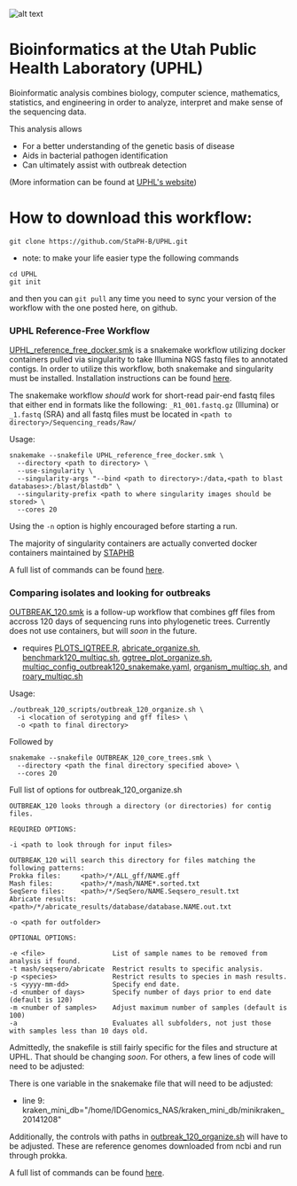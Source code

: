 ![alt text](https://uphl.utah.gov/wp-content/uploads/New-UPHL-Logo.png)

# Bioinformatics at the Utah Public Health Laboratory (UPHL)

Bioinformatic analysis combines biology, computer science, mathematics, statistics, and engineering in order to analyze, interpret and make sense of the sequencing data.

This analysis allows
* For a better understanding of the genetic basis of disease
* Aids in bacterial pathogen identification
* Can ultimately assist with outbreak detection

(More information can be found at [UPHL's website](https://uphl.utah.gov/infectious-diseases/next-generation-sequencing/))

# How to download this workflow:
```
git clone https://github.com/StaPH-B/UPHL.git
```
* note: to make your life easier type the following commands 
```
cd UPHL
git init
```
and then you can `git pull` any time you need to sync your version of the workflow with the one posted here, on github.

### UPHL Reference-Free Workflow
[UPHL_reference_free_docker.smk](UPHL_reference_free_docker.smk) is a snakemake workflow utilizing docker containers pulled via singularity to take Illumina NGS fastq files to annotated contigs. In order to utilize this workflow, both snakemake and singularity must be installed. Installation instructions can be found [here](READMEs/installation/README.md). 

The snakemake workflow _should_ work for short-read pair-end fastq files that either end in formats like the following: `_R1_001.fastq.gz` (Illumina) or `_1.fastq` (SRA) and all fastq files must be located in `<path to directory>/Sequencing_reads/Raw/`

Usage:
```
snakemake --snakefile UPHL_reference_free_docker.smk \          
  --directory <path to directory> \
  --use-singularity \
  --singularity-args "--bind <path to directory>:/data,<path to blast databases>:/blast/blastdb" \
  --singularity-prefix <path to where singularity images should be stored> \
  --cores 20
```
Using the `-n` option is highly encouraged before starting a run.

The majority of singularity containers are actually converted docker containers maintained by [STAPHB](https://github.com/StaPH-B/docker-builds)

A full list of commands can be found [here](READMEs/URF_commands/README.md).

### Comparing isolates and looking for outbreaks
[OUTBREAK_120.smk](OUTBREAK_120.smk) is a follow-up workflow that combines gff files from accross 120 days of sequencing runs into phylogenetic trees. Currently does not use containers, but will _soon_ in the future.
- requires [PLOTS_IQTREE.R](outbreak_120_scripts/PLOTS_IQTREE.R), [abricate_organize.sh](outbreak_120_scripts/abricate_organize.sh), [benchmark120_multiqc.sh](outbreak_120_scripts/benchmark120_multiqc.sh), [ggtree_plot_organize.sh](outbreak_120_scripts/ggtree_plot_organize.sh), [multiqc_config_outbreak120_snakemake.yaml](outbreak_120_scripts/multiqc_config_outbreak120_snakemake.yaml), [organism_multiqc.sh](outbreak_120_scripts/organism_multiqc.sh), and [roary_multiqc.sh](outbreak_120_scripts/roary_multiqc.sh)

Usage:
```
./outbreak_120_scripts/outbreak_120_organize.sh \
  -i <location of serotyping and gff files> \
  -o <path to final directory>
```
Followed by
```
snakemake --snakefile OUTBREAK_120_core_trees.smk \
  --directory <path the final directory specified above> \
  --cores 20
```

Full list of options for outbreak_120_organize.sh
```
OUTBREAK_120 looks through a directory (or directories) for contig files.

REQUIRED OPTIONS:

-i <path to look through for input files>

OUTBREAK_120 will search this directory for files matching the following patterns:
Prokka files:     <path>/*/ALL_gff/NAME.gff
Mash files:       <path>/*/mash/NAME*.sorted.txt
SeqSero files:    <path>/*/SeqSero/NAME.Seqsero_result.txt
Abricate results: <path>/*/abricate_results/database/database.NAME.out.txt

-o <path for outfolder>

OPTIONAL OPTIONS:

-e <file>                 List of sample names to be removed from analysis if found.
-t mash/seqsero/abricate  Restrict results to specific analysis.
-p <species>              Restrict results to species in mash results.
-s <yyyy-mm-dd>           Specify end date.
-d <number of days>       Specify number of days prior to end date (default is 120)
-m <number of samples>    Adjust maximum number of samples (default is 100)
-a                        Evaluates all subfolders, not just those with samples less than 10 days old.
```

Admittedly, the snakefile is still fairly specific for the files and structure at UPHL. That should be changing _soon_. For others, a few lines of code will need to be adjusted:

There is one variable in the snakemake file that will need to be adjusted:
- line 9: kraken_mini_db="/home/IDGenomics_NAS/kraken_mini_db/minikraken_20141208"

Additionally, the controls with paths in [outbreak_120_organize.sh](outbreak_120_scripts/outbreak_120_organize.sh) will have to be adjusted. These are reference genomes downloaded from ncbi and run through prokka.

A full list of commands can be found [here](READMEs/OUTBREAK_120_commands/README.md).
